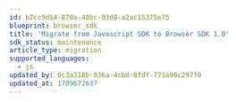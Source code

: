 ```yaml
---
id: b7cc9d54-870a-40bc-93d8-a2ac15375e75
blueprint: browser_sdk
title: 'Migrate from Javascript SDK to Browser SDK 1.0'
sdk_status: maintenance
article_type: migration
supported_languages:
  - js
updated_by: 0c3a318b-936a-4cbd-8fdf-771a90c297f0
updated_at: 1709672637
---
```

